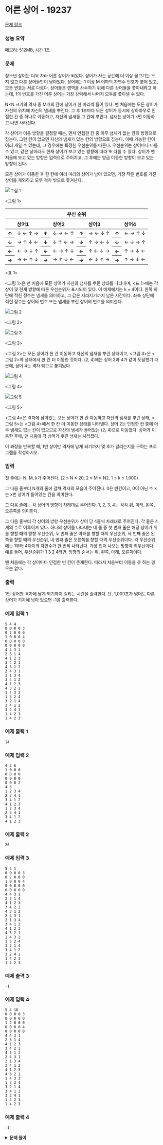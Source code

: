 # 어른 상어 - 19237

[문제 링크](https://www.acmicpc.net/problem/19237)

### 성능 요약

메모리: 512MB, 시간 1초

### 문제

청소년 상어는 더욱 자라 어른 상어가 되었다. 상어가 사는 공간에 더 이상 물고기는 오지 않고 다른 상어들만이 남아있다. 상어에는 1 이상 M 이하의 자연수 번호가 붙어 있고, 모든 번호는 서로 다르다. 상어들은 영역을 사수하기 위해 다른 상어들을 쫓아내려고 하는데, 1의 번호를 가진 어른 상어는 가장 강력해서 나머지 모두를 쫓아낼 수 있다.

N×N 크기의 격자 중 M개의 칸에 상어가 한 마리씩 들어 있다. 맨 처음에는 모든 상어가 자신의 위치에 자신의 냄새를 뿌린다. 그 후 1초마다 모든 상어가 동시에 상하좌우로 인접한 칸 중 하나로 이동하고, 자신의 냄새를 그 칸에 뿌린다. 냄새는 상어가 k번 이동하고 나면 사라진다.

각 상어가 이동 방향을 결정할 때는, 먼저 인접한 칸 중 아무 냄새가 없는 칸의 방향으로 잡는다. 그런 칸이 없으면 자신의 냄새가 있는 칸의 방향으로 잡는다. 이때 가능한 칸이 여러 개일 수 있는데, 그 경우에는 특정한 우선순위를 따른다. 우선순위는 상어마다 다를 수 있고, 같은 상어라도 현재 상어가 보고 있는 방향에 따라 또 다를 수 있다. 상어가 맨 처음에 보고 있는 방향은 입력으로 주어지고, 그 후에는 방금 이동한 방향이 보고 있는 방향이 된다.

모든 상어가 이동한 후 한 칸에 여러 마리의 상어가 남아 있으면, 가장 작은 번호를 가진 상어를 제외하고 모두 격자 밖으로 쫓겨난다.

![그림 1](https://upload.acmicpc.net/149aa507-f474-43cb-9071-1959bb83d59a/-/preview/)

<그림 1>

<table>
  <thead>
    <tr>
      <th colspan="8">우선 순위</th>
    </tr>
    <tr>
      <th colspan="2">상어1</th>
      <th colspan="2">상어2</th>
      <th colspan="2">상어3</th>
      <th colspan="2">상어4</th>
    </tr>
  </thead>
  <tbody>
    <tr>
      <th>↑</th>
        <td>↓ ← ↑ →</td>
      <th>↑</th>
        <td>↓ → ← ↑</td>
      <th>↑</th>
        <td>→ ← ↓ ↑</td>
      <th>↑</th>
        <td>← → ↑ ↓</td>
    </tr>
    <tr>
      <th>↓</th>
        <td>→ ↑ ↓ ←</td>
      <th>↓</th>
        <td>↓ ↑ ← →</td>
      <th>↓</th>
        <td>↑ → ← ↓</td>
      <th>↓</th>
        <td>← ↓ → ↑</td>
    </tr>
    <tr>
      <th>←</th>
        <td>← → ↓ ↑</td>
      <th>←</th>
        <td>← → ↑ ↓</td>
      <th>←</th>
        <td>↑ ← ↓ →</td>
      <th>←</th>
        <td>↑ → ↓ ←</td>
    </tr>
    <tr>
      <th>→</th>
        <td>→ ← ↑ ↓</td>
      <th>→</th>
        <td>→ ↑ ↓ ←</td>
      <th>→</th>
        <td>← ↓ ↑ →</td>
      <th>→</th>
        <td>↑ → ↓ ←</td>
    </tr>
  </tbody>
</table>

<표 1>

<그림 1>은 맨 처음에 모든 상어가 자신의 냄새를 뿌린 상태를 나타내며, <표 1>에는 각 상어 및 현재 방향에 따른 우선순위가 표시되어 있다. 이 예제에서는 k = 4이다. 왼쪽 하단에 적힌 정수는 냄새를 의미하고, 그 값은 사라지기까지 남은 시간이다. 좌측 상단에 적힌 정수는 상어의 번호 또는 냄새를 뿌린 상어의 번호를 의미한다.

![그림 2](https://upload.acmicpc.net/b2d80580-57ba-419b-9d16-bc7fbe49512b/-/preview/)

<그림 2>

![그림 3](https://upload.acmicpc.net/52324aeb-3f7d-49b0-8128-560eb3742aa3/-/preview/)

<그림 3>

<그림 2>는 모든 상어가 한 칸 이동하고 자신의 냄새를 뿌린 상태이고, <그림 3>은 <그림 2>의 상태에서 한 칸 더 이동한 것이다. (2, 4)에는 상어 2과 4가 같이 도달했기 때문에, 상어 4는 격자 밖으로 쫓겨났다.

![그림 4](https://upload.acmicpc.net/86821cd6-b638-43a1-8abb-99c917d6d324/-/preview/)

<그림 4>

![그림 5](https://upload.acmicpc.net/76e735b6-44e1-437c-9b69-b7f55ea29d02/-/preview/)

<그림 5>

<그림 4>은 격자에 남아있는 모든 상어가 한 칸 이동하고 자신의 냄새를 뿌린 상태, <그림 5>는 <그림 4>에서 한 칸 더 이동한 상태를 나타낸다. 상어 2는 인접한 칸 중에 아무 냄새도 없는 칸이 없으므로 자신의 냄새가 들어있는 (2, 4)으로 이동했다. 상어가 이동한 후에, 맨 처음에 각 상어가 뿌린 냄새는 사라졌다.

이 과정을 반복할 때, 1번 상어만 격자에 남게 되기까지 몇 초가 걸리는지를 구하는 프로그램을 작성하시오.

### 입력

첫 줄에는 N, M, k가 주어진다. (2 ≤ N ≤ 20, 2 ≤ M ≤ N2, 1 ≤ k ≤ 1,000)

그 다음 줄부터 N개의 줄에 걸쳐 격자의 모습이 주어진다. 0은 빈칸이고, 0이 아닌 수 x는 x번 상어가 들어있는 칸을 의미한다.

그 다음 줄에는 각 상어의 방향이 차례대로 주어진다. 1, 2, 3, 4는 각각 위, 아래, 왼쪽, 오른쪽을 의미한다.

그 다음 줄부터 각 상어의 방향 우선순위가 상어 당 4줄씩 차례대로 주어진다. 각 줄은 4개의 수로 이루어져 있다. 하나의 상어를 나타내는 네 줄 중 첫 번째 줄은 해당 상어가 위를 향할 때의 방향 우선순위, 두 번째 줄은 아래를 향할 때의 우선순위, 세 번째 줄은 왼쪽을 향할 때의 우선순위, 네 번째 줄은 오른쪽을 향할 때의 우선순위이다. 각 우선순위에는 1부터 4까지의 자연수가 한 번씩 나타난다. 가장 먼저 나오는 방향이 최우선이다. 예를 들어, 우선순위가 1 3 2 4라면, 방향의 순서는 위, 왼쪽, 아래, 오른쪽이다.

맨 처음에는 각 상어마다 인접한 빈 칸이 존재한다. 따라서 처음부터 이동을 못 하는 경우는 없다.

### 출력

1번 상어만 격자에 남게 되기까지 걸리는 시간을 출력한다. 단, 1,000초가 넘어도 다른 상어가 격자에 남아 있으면 -1을 출력한다.

### 예제 입력 1

```
5 4 4
0 0 0 0 3
0 2 0 0 0
1 0 0 0 4
0 0 0 0 0
0 0 0 0 0
4 4 3 1
2 3 1 4
4 1 2 3
3 4 2 1
4 3 1 2
2 4 3 1
2 1 3 4
3 4 1 2
4 1 2 3
4 3 2 1
1 4 3 2
1 3 2 4
3 2 1 4
3 4 1 2
3 2 4 1
1 4 2 3
1 4 2 3
```

### 예제 출력 1

```
14
```

### 예제 입력 2

```
4 2 6
1 0 0 0
0 0 0 0
0 0 0 0
0 0 0 2
4 3
1 2 3 4
2 3 4 1
3 4 1 2
4 1 2 3
1 2 3 4
2 3 4 1
3 4 1 2
4 1 2 3
```

### 예제 출력 2

```
26
```

### 예제 입력 3

```
5 4 1
0 0 0 0 3
0 2 0 0 0
1 0 0 0 4
0 0 0 0 0
0 0 0 0 0
4 4 3 1
2 3 1 4
4 1 2 3
3 4 2 1
4 3 1 2
2 4 3 1
2 1 3 4
3 4 1 2
4 1 2 3
4 3 2 1
1 4 3 2
1 3 2 4
3 2 1 4
3 4 1 2
3 2 4 1
1 4 2 3
1 4 2 3
```

### 예제 출력 3

```
-1
```

### 예제 입력 4

```
5 4 10
0 0 0 0 3
0 0 0 0 0
1 2 0 0 0
0 0 0 0 4
0 0 0 0 0
4 4 3 1
2 3 1 4
4 1 2 3
3 4 2 1
4 3 1 2
2 4 3 1
2 1 3 4
3 4 1 2
4 1 2 3
4 3 2 1
1 4 3 2
1 3 2 4
3 2 1 4
3 4 1 2
3 2 4 1
1 4 2 3
1 4 2 3
```

### 예제 출력 4

```
-1
```

<details><summary><b>문제 풀이</b></summary>
<div markdown="1">

<br />

### 의사 코드

1. BFS를 통해서 상어의 이동이 시작된다.
2. 큐에는 상어가 있는 공간(map), 현재 상어들의 상태(sharks), 시간(time)이 들어간다.
3. 큐가 빌 때까지 아래의 과정을 반복한다.
   [ while 문 ]
   1. 큐에서 공간, 상어들, 시간을 꺼낸다.
   2. 상어들의 수만큼 아래의 과정을 반복한다.
      [ for 문 ]
      1. 상어가 쫓겨났는지 확인한다.
      2. 상어가 갈 수 있는지 후보지로 갈 수 있는 방향들(candidates), 자신의 냄새를 남긴 공간으로 갈 수 있는 방향들(ownSmellPlaces)를 빈 배열로 선언한다.
      3. 현재 상어가 보고 있는 방향의 우선 순위 방향(priority[dir])에 따라 아래를 반복한다.
         [ 2차 for 문 ]
         1. 다음 상어의 방향 값을 구한다. (nx, ny)
         2. 상어들이 있는 공간의 범위를 벗어난다면 다음 방향을 체크한다. (continue)
         3. 갈수 있는 곳이 있다면 그곳으로 갈 수 있는 방향을 후보지 배열에 추가한다.
         4. 갈 수 있는 곳이 자신의 냄새가 있는 곳 뿐이라면, 그곳으로 갈 수 있는 방향을 자신의 냄새를 남긴 공간에 추가한다.
      4. 후보지로 갈 수 있는 방향들(candidates)이 있다면 상어의 상어의 우선 순위 방향 중 후보지로 갈 수 있는 방향이 있다면 다음 방향으로 설정해준다.
      5. 후보지로 갈 수 있는 방향들이 없다면 자신의 냄새를 남긴 공간으로 갈 수 있는 방향들(ownSmellPlaces)이 담긴 것 중에서 방향을 찾아 다음 방향으로 설정한다.
      6. 공간의 상태를 나타내는 배열에서 현재 위치에 상어가 없다고 표시한다.
      7. 상어가 바라볼 방향과 다음으로 이동할 위치값을 설정해준다.
   3. 이동할 위치에 다른 상어가 없다면 상어의 냄새를 남긴다.
   4. 이동할 위치에 다른 상어가 있다면 현재 상어의 번호보다 기존에 위치한 상어의 번호가 크다면 자신의 냄새를 남기고 다른 상어를 쫓아낸다.
   5. 이동할 위치에 다른 상어가 있을 때 자신이 그 상어보다 번호가 크다면 쫓겨난다.
   6. 이동할 위치가 자신의 냄새가 남아있는 곳이라면 자신의 냄새를 새로 남긴다.
   7. 상어가 위치하지 않고, 냄새가 남아있는 공간들의 냄새를 1씩 줄여준다.
   8. 현재 남아있는 상어를 확인하고, 1번 상어만 남았다면 1번 상어만 남기까지의 시간을 출력하고 종료
   9. 1000초가 넘어도, 다른 상어가 공간에 남아있다면 -1을 출력하고 종료
   10. 둘다 아니라면 큐에 다시 현재 상태의 공간, 상어들, 시간 + 1을 넣어주고 반복

### 상어 클래스 생성

```js
class Shark {
  constructor(id) {
    this.id = id;
    this.x = null;
    this.y = null;
    this.dir = null;
    this.priority = new Array(4).fill(null);
    this.isDriveAway = false;
  }

  setPosition(x, y) {
    this.x = x;
    this.y = y;
  }

  setDir(dir) {
    this.dir = dir;
  }

  setPriority(idx, direction) {
    this.priority[idx] = direction;
  }

  findNextDir(candidates) {
    // 후보지 중에 갈 수 있는 곳이 있다면 방향을 반환
    for (let i = 0; i < 4; i++) {
      // 현재 바라보고 있는 방향에서 이동할 우선 순위 방향 중 후보지로 갈 방향에 포함되어 있다면 그 방향을 반환
      if (candidates.includes(this.priority[this.dir][i]))
        return this.priority[this.dir][i];
    }
    // 없다면 0 반환
    return 0;
  }

  driveAway() {
    this.isDriveAway = true;
  }
}
```

### 공간 생성

다른 분들은 어떻게 풀었는지 모르겠지만, 나는 3차원 배열을 이용해서 문제를 해결했다. 2차원 배열까지는 해당 공간, 즉 격자를 나타내기 위함이고, 그 안의 값인 배열은 해당 칸에 위치한 상어의 번호(냄새 주인), 냄새 지속 시간, 상어가 현재 칸에 위치하는지를 나타내기 위해 사용했다.

```js
// 3차원 배열을 이용해서 상어들이 있는 공간 구현
const map = new Array(N).fill().map((_, idx) =>
  input[idx + 1].split(" ").map((v) => {
    // 상어 번호, 냄새 지속 시간, 상어가 있는지 없는지
    if (+v) return [+v, k, 1];
    return [+v, 0, 0];
  })
);
```

### BFS로 해결하기

방향 탐색을 진행해야 하니 BFS로 문제를 풀기 위해 접근했는데, 큐에 뭘 넣고 빼가면서 문제를 해결할 수 있을지 방법이 잘 떠오르지 않았다. 그러나 곧 해결 방안이 떠올랐는데, 현재 map의 상태와 상어들의 상태, 시간을 갱신된 상태로 상용해야 했기에 이들을 큐에 넣고 문제를 풀이했다.

```js
const q = [[initialMap, initialSharks, time + 1]];

while (q.length) {
  const [map, sharks, time] = q.shift();
  ...
}
```

그리고 이 안에서 상어들을 동시에 이동시키고, 맵을 갱신해야 했다. 그러기 위해서 각 상어가 이동할 방향이 선택되었을 때, 공간을 바로 갱신 시키면 안됐다. 그래서 상어들이 가진 바라볼 방향값과 위칫값의 상태만 업데이트 해주었다.

### 상어의 냄새 남기기

각 상어들의 바라보는 방향과 위칫값의 상태가 이미 갱신되었다. 즉, 이미 방향 탐색을 통해 다음에 이동할 곳은 정해졌다. 이 상태에서는 공간의 상태를 갱신할 수 있었다. 각 상어들마다 아래의 코드대로 예정된 곳으로 이동시켜주었다.

그러나 그곳에 상어가 존재한다면 번호를 확인해서 큰 번호를 가진 상어를 쫓아내주었고, 만약 자기 냄새가 남은 곳이라면 상어를 이동시키고 냄새를 갱신해주었다.

```js
// 냄새 남기는 함수
const leaveSmell = (map, sharks) => {
  for (let shark of sharks) {
    // 상어가 죽었다면 냄새를 남기면 안된다.
    if (shark.isDriveAway) continue;

    const { x, y, id } = shark;

    // 현재 지도에 상어가 있는 곳에 상어의 번호와 냄새를 남긴다.
    if (map[x][y][0] === 0) {
      map[x][y] = [id, k, 1];
      continue;
    }

    // 상어의 번호가 기존에 위치한 상어보다 작다면 갱신
    if (map[x][y][0] > id) map[x][y] = [id, k, 1];
    // 상어가 갈 곳이 없어 자기 냄새 쪽으로 이동했다면 갱신
    else if (map[x][y][0] === id) map[x][y] = [id, k, 1];
    // 상어가 기존에 위치한 상어보다 번호가 크다면 내쫓기
    else shark.driveAway();
  }
};
```

### 전체 코드

```js
const input = require("fs")
  .readFileSync("./input.txt")
  .toString()
  .trim()
  .split("\n");

class Shark {
  constructor(id) {
    this.id = id;
    this.x = null;
    this.y = null;
    this.dir = null;
    this.priority = new Array(4).fill(null);
    this.isDriveAway = false;
  }

  setPosition(x, y) {
    this.x = x;
    this.y = y;
  }

  setDir(dir) {
    this.dir = dir;
  }

  setPriority(idx, direction) {
    this.priority[idx] = direction;
  }

  findNextDir(candidates) {
    // 후보지 중에 갈 수 있는 곳이 있다면 방향을 반환
    for (let i = 0; i < 4; i++) {
      if (candidates.includes(this.priority[this.dir][i]))
        return this.priority[this.dir][i];
    }
    // 없다면 0 반환
    return 0;
  }

  driveAway() {
    this.isDriveAway = true;
  }
}

// 맵 크기, 상어 마릿 수, 냄새 지속 시간 입력 받기
const [N, M, k] = input[0].split(" ").map(Number);
// 3차원 배열을 이용해서 상어들이 있는 공간 구현
const map = new Array(N).fill().map((_, idx) =>
  input[idx + 1].split(" ").map((v) => {
    // 상어 번호, 냄새 지속 시간, 상어가 있는지 없는지
    if (+v) return [+v, k, 1];
    return [+v, 0, 0];
  })
);
// 상어들 생성해주기
const sharks = new Array(M).fill().map((_, idx) => new Shark(idx + 1));

// 상어의 위치 입력 받기
sharks.forEach((shark, idx) => {
  for (let i = 0; i < N; i++) {
    for (let j = 0; j < N; j++) {
      if (map[i][j][0] === idx + 1) shark.setPosition(i, j);
    }
  }
});

// 첫 방향 입력받기
const firstDirections = input[N + 1].split(" ").map(Number);
firstDirections.forEach((dir, idx) => sharks[idx].setDir(dir - 1));

// 상어의 각 방향별 우선 순위 입력받기
for (let i = N + 2; i < input.length; i++) {
  const id = Math.floor((i - N + 2) / 4) - 1;
  const idx = (i - N + 2) % 4;
  const dir = input[i].split(" ").map((v) => v - 1);
  sharks[id].setPriority(idx, dir);
}

// 범위 체크 함수
const isInRange = (nx, ny) => {
  if (0 > nx || nx >= N || 0 > ny || ny >= N) return false;
  return true;
};

// 냄새 남기는 함수
const leaveSmell = (map, sharks) => {
  for (let shark of sharks) {
    // 상어가 죽었다면 냄새를 남기면 안된다.
    if (shark.isDriveAway) continue;

    const { x, y, id } = shark;

    // 현재 지도에 상어가 있는 곳에 상어의 번호와 냄새를 남긴다.
    if (map[x][y][0] === 0) {
      map[x][y] = [id, k, 1];
      continue;
    }

    // 상어의 번호가 기존에 위치한 상어보다 작다면 갱신
    if (map[x][y][0] > id) map[x][y] = [id, k, 1];
    // 상어가 갈 곳이 없어 자기 냄새 쪽으로 이동했다면 갱신
    else if (map[x][y][0] === id) map[x][y] = [id, k, 1];
    // 상어가 기존에 위치한 상어보다 번호가 크다면 내쫓기
    else shark.driveAway();
  }
};

// 냄새 지속 시간을 줄이는 함수
const decreaseSmellTime = (map) => {
  for (let i = 0; i < N; i++) {
    for (let j = 0; j < N; j++) {
      // 냄새가 없거나 상어가 현재 위치하고 있다면 넘어감
      if (!map[i][j][1] || map[i][j][2]) continue;

      // 해당 위치의 냄새 줄이기
      map[i][j][1]--;

      // 냄새가 0이되면 냄새의 주인 표시도 없애주기
      if (map[i][j][1] === 0) map[i][j][0] = 0;
    }
  }
};

// 현재 남아 있는 상어의 번호를 반환하는 함수
const checkRemainingSharks = (sharks) => {
  let remainingShark = M;

  for (let shark of sharks) {
    if (shark.isDriveAway) remainingShark--;
  }

  return remainingShark;
};

// BFS를 통해 진행하기
const moveShark = (initialMap, initialSharks, time) => {
  const DX = [-1, 1, 0, 0];
  const DY = [0, 0, -1, 1];

  const q = [[initialMap, initialSharks, time + 1]];

  while (q.length) {
    const [map, sharks, time] = q.shift();

    for (let i = 0; i < M; i++) {
      const shark = sharks[i];

      if (shark.isDriveAway) continue;

      const candidates = [];
      const ownSmellPlaces = [];

      for (let dir of shark.priority[shark.dir]) {
        let nx = shark.x + DX[dir];
        let ny = shark.y + DY[dir];

        // 범위 체크
        if (!isInRange(nx, ny)) continue;

        // 갈 수 있는 곳이 있다면
        if (map[nx][ny][0] === 0) candidates.push(dir);
        // 갈 수 있는 곳이 자신의 냄새가 있는 곳 뿐이라면
        else if (map[nx][ny][0] === shark.id) ownSmellPlaces.push(dir);
      }

      // 후보지가 있다면 다음 방향은 nextDir
      let nextDir = shark.findNextDir(candidates);
      // 후보지가 없다면 자기 냄새가 있는 쪽으로 방향을 틈
      if (!candidates.length) nextDir = shark.findNextDir(ownSmellPlaces);

      // 이전 위치의 상어 존재 여부 false
      map[shark.x][shark.y] = [shark.id, k, 0];

      // 상어가 보는 방향과 위치 설정
      shark.setPosition(shark.x + DX[nextDir], shark.y + DY[nextDir]);
      shark.setDir(nextDir);
    }

    // 다음 위치에 상어의 냄새 남기기
    leaveSmell(map, sharks);

    // 맵 전체에 상어가 없는 곳에 냄새 시간 줄이기
    decreaseSmellTime(map);

    // 남아있는 상어 확인하기
    if (checkRemainingSharks(sharks) === 1) {
      console.log(time);
      return;
    }

    // 1000초가 넘어도 다른 상어가 격자에 남아있으면 -1 출력
    if (time >= 1000) {
      console.log(-1);
      return;
    }

    q.push([map, sharks, time + 1]);
  }
};

moveShark(map, sharks, 0);
```

</div>
</details>
